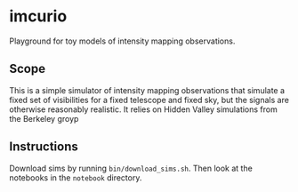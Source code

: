 # imcurio
Playground for toy models of intensity mapping observations.

## Scope

This is a simple simulator of intensity mapping observations that simulate a fixed set of visibilities for a fixed telescope and fixed sky, but the signals are otherwise reasonably realistic. It relies on Hidden Valley simulations from the Berkeley groyp

## Instructions

Download sims by running `bin/download_sims.sh`. Then look at the notebooks in the `notebook` directory.
